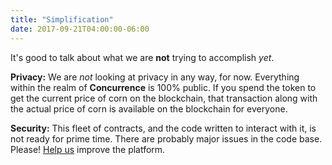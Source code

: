 ```yaml
---
title: "Simplification"
date: 2017-09-21T04:00:00-06:00
---
```


It's good to talk about what we are **not** trying to accomplish *yet*.

**Privacy:** We are *not* looking at privacy in any way, for now. Everything within the realm of **Concurrence** is 100% public. If you spend the token to get the current price of corn on the blockchain, that transaction along with the actual price of corn is available on the blockchain for everyone.

**Security:** This fleet of contracts, and the code written to interact with it, is not ready for prime time. There are probably major issues in the code base. Please! [Help us](/contact) improve the platform.
